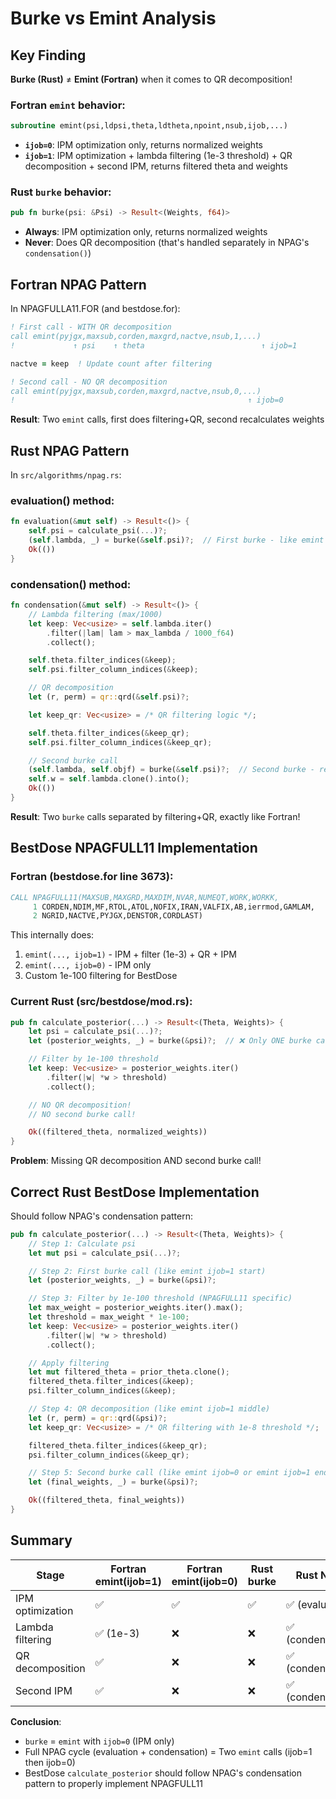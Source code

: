 # Burke vs Emint Analysis

## Key Finding

**Burke (Rust)** ≠ **Emint (Fortran)** when it comes to QR decomposition!

### Fortran `emint` behavior:

```fortran
subroutine emint(psi,ldpsi,theta,ldtheta,npoint,nsub,ijob,...)
```

- **`ijob=0`**: IPM optimization only, returns normalized weights
- **`ijob=1`**: IPM optimization + lambda filtering (1e-3 threshold) + QR decomposition + second IPM, returns filtered theta and weights

### Rust `burke` behavior:

```rust
pub fn burke(psi: &Psi) -> Result<(Weights, f64)>
```

- **Always**: IPM optimization only, returns normalized weights
- **Never**: Does QR decomposition (that's handled separately in NPAG's `condensation()`)

## Fortran NPAG Pattern

In NPAGFULLA11.FOR (and bestdose.for):

```fortran
! First call - WITH QR decomposition
call emint(pyjgx,maxsub,corden,maxgrd,nactve,nsub,1,...)
!             ↑ psi    ↑ theta                          ↑ ijob=1

nactve = keep  ! Update count after filtering

! Second call - NO QR decomposition
call emint(pyjgx,maxsub,corden,maxgrd,nactve,nsub,0,...)
!                                                    ↑ ijob=0
```

**Result**: Two `emint` calls, first does filtering+QR, second recalculates weights

## Rust NPAG Pattern

In `src/algorithms/npag.rs`:

### evaluation() method:

```rust
fn evaluation(&mut self) -> Result<()> {
    self.psi = calculate_psi(...)?;
    (self.lambda, _) = burke(&self.psi)?;  // First burke - like emint ijob=0
    Ok(())
}
```

### condensation() method:

```rust
fn condensation(&mut self) -> Result<()> {
    // Lambda filtering (max/1000)
    let keep: Vec<usize> = self.lambda.iter()
        .filter(|lam| lam > max_lambda / 1000_f64)
        .collect();

    self.theta.filter_indices(&keep);
    self.psi.filter_column_indices(&keep);

    // QR decomposition
    let (r, perm) = qr::qrd(&self.psi)?;

    let keep_qr: Vec<usize> = /* QR filtering logic */;

    self.theta.filter_indices(&keep_qr);
    self.psi.filter_column_indices(&keep_qr);

    // Second burke call
    (self.lambda, self.objf) = burke(&self.psi)?;  // Second burke - recalculate
    self.w = self.lambda.clone().into();
    Ok(())
}
```

**Result**: Two `burke` calls separated by filtering+QR, exactly like Fortran!

## BestDose NPAGFULL11 Implementation

### Fortran (bestdose.for line 3673):

```fortran
CALL NPAGFULL11(MAXSUB,MAXGRD,MAXDIM,NVAR,NUMEQT,WORK,WORKK,
     1 CORDEN,NDIM,MF,RTOL,ATOL,NOFIX,IRAN,VALFIX,AB,ierrmod,GAMLAM,
     2 NGRID,NACTVE,PYJGX,DENSTOR,CORDLAST)
```

This internally does:

1. `emint(..., ijob=1)` - IPM + filter (1e-3) + QR + IPM
2. `emint(..., ijob=0)` - IPM only
3. Custom 1e-100 filtering for BestDose

### Current Rust (src/bestdose/mod.rs):

```rust
pub fn calculate_posterior(...) -> Result<(Theta, Weights)> {
    let psi = calculate_psi(...)?;
    let (posterior_weights, _) = burke(&psi)?;  // ❌ Only ONE burke call!

    // Filter by 1e-100 threshold
    let keep: Vec<usize> = posterior_weights.iter()
        .filter(|w| *w > threshold)
        .collect();

    // NO QR decomposition!
    // NO second burke call!

    Ok((filtered_theta, normalized_weights))
}
```

**Problem**: Missing QR decomposition AND second burke call!

## Correct Rust BestDose Implementation

Should follow NPAG's condensation pattern:

```rust
pub fn calculate_posterior(...) -> Result<(Theta, Weights)> {
    // Step 1: Calculate psi
    let mut psi = calculate_psi(...)?;

    // Step 2: First burke call (like emint ijob=1 start)
    let (posterior_weights, _) = burke(&psi)?;

    // Step 3: Filter by 1e-100 threshold (NPAGFULL11 specific)
    let max_weight = posterior_weights.iter().max();
    let threshold = max_weight * 1e-100;
    let keep: Vec<usize> = posterior_weights.iter()
        .filter(|w| *w > threshold)
        .collect();

    // Apply filtering
    let mut filtered_theta = prior_theta.clone();
    filtered_theta.filter_indices(&keep);
    psi.filter_column_indices(&keep);

    // Step 4: QR decomposition (like emint ijob=1 middle)
    let (r, perm) = qr::qrd(&psi)?;
    let keep_qr: Vec<usize> = /* QR filtering with 1e-8 threshold */;

    filtered_theta.filter_indices(&keep_qr);
    psi.filter_column_indices(&keep_qr);

    // Step 5: Second burke call (like emint ijob=0 or emint ijob=1 end)
    let (final_weights, _) = burke(&psi)?;

    Ok((filtered_theta, final_weights))
}
```

## Summary

| Stage            | Fortran emint(ijob=1) | Fortran emint(ijob=0) | Rust burke | Rust NPAG         |
| ---------------- | --------------------- | --------------------- | ---------- | ----------------- |
| IPM optimization | ✅                    | ✅                    | ✅         | ✅ (evaluation)   |
| Lambda filtering | ✅ (1e-3)             | ❌                    | ❌         | ✅ (condensation) |
| QR decomposition | ✅                    | ❌                    | ❌         | ✅ (condensation) |
| Second IPM       | ✅                    | ❌                    | ❌         | ✅ (condensation) |

**Conclusion**:

- `burke` = `emint` with `ijob=0` (IPM only)
- Full NPAG cycle (evaluation + condensation) = Two `emint` calls (ijob=1 then ijob=0)
- BestDose `calculate_posterior` should follow NPAG's condensation pattern to properly implement NPAGFULL11
